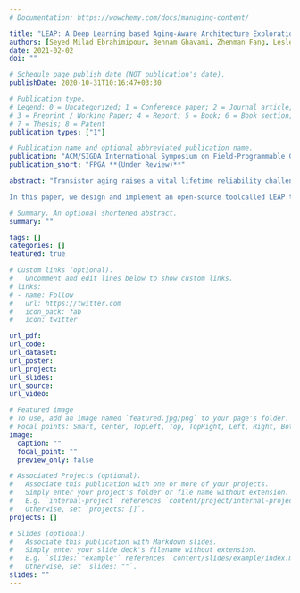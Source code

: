 ```yaml
---
# Documentation: https://wowchemy.com/docs/managing-content/

title: "LEAP: A Deep Learning based Aging-Aware Architecture Exploration Framework for FPGAs"
authors: [Seyed Milad Ebrahimipour, Behnam Ghavami, Zhenman Fang, Lesley Shannon]
date: 2021-02-02
doi: ""

# Schedule page publish date (NOT publication's date).
publishDate: 2020-10-31T10:16:47+03:30

# Publication type.
# Legend: 0 = Uncategorized; 1 = Conference paper; 2 = Journal article;
# 3 = Preprint / Working Paper; 4 = Report; 5 = Book; 6 = Book section;
# 7 = Thesis; 8 = Patent
publication_types: ["1"]

# Publication name and optional abbreviated publication name.
publication: "ACM/SIGDA International Symposium on Field-Programmable Gate Arrays"
publication_short: "FPGA **(Under Review)**"

abstract: "Transistor aging raises a vital lifetime reliability challenge for FPGAdevices in advanced technology nodes, which could lead to theperformance loss or timing failure of FPGA designs over the time.Most existing studies use transistor-level simulation to analyze theaging impact on FPGA architecture choices, which is impracticalfor modern FPGAs that have billions of transistors **(Under Review)**.

In this paper, we design and implement an open-source toolcalled LEAP to enable the aging-aware FPGA architecture explo-ration. The core idea of LEAP is to efficiently model the aging-induced delay degradation at the coarse-grained FPGA basic blocklevel using deep neural networks (DNNs), while achieving almostthe same accuracy as the transistor-level simulation. For each typeof the FPGA basic block such as LUT and DSP, we first characterizeits accurate delay degradation via transistor-level SPICE simula-tion under a versatile set of aging factors from the FPGA fabricand in-field operation. Then we train one DNN model for eachblock type to learn the relation between its delay degradation andaging factors. Moreover, we integrate our DNN models into thewidely used Verilog-to-Routing (VTR 8) toolflow and generate theaging-aware FPGA architecture file. Finally, we develop the aging-aware static timing analysis to support analyzing the aging impacton the entire FPGA circuit. Experimental results demonstrate thatLEAP can predict the delay degradation of FPGA blocks more than104x to107x faster than transistor-level SPICE simulation, with themaximum prediction error of less than 0.7%. Case studies are con-ducted to demonstrate that an FPGA architect can leverage LEAP toexplore better aging-aware FPGA architectures and an end-usercan leverage LEAP to better protect the FPGA design against agingwith accurate timing guardband."

# Summary. An optional shortened abstract.
summary: ""

tags: []
categories: []
featured: true

# Custom links (optional).
#   Uncomment and edit lines below to show custom links.
# links:
# - name: Follow
#   url: https://twitter.com
#   icon_pack: fab
#   icon: twitter

url_pdf:
url_code:
url_dataset:
url_poster:
url_project:
url_slides:
url_source:
url_video:

# Featured image
# To use, add an image named `featured.jpg/png` to your page's folder. 
# Focal points: Smart, Center, TopLeft, Top, TopRight, Left, Right, BottomLeft, Bottom, BottomRight.
image:
  caption: ""
  focal_point: ""
  preview_only: false

# Associated Projects (optional).
#   Associate this publication with one or more of your projects.
#   Simply enter your project's folder or file name without extension.
#   E.g. `internal-project` references `content/project/internal-project/index.md`.
#   Otherwise, set `projects: []`.
projects: []

# Slides (optional).
#   Associate this publication with Markdown slides.
#   Simply enter your slide deck's filename without extension.
#   E.g. `slides: "example"` references `content/slides/example/index.md`.
#   Otherwise, set `slides: ""`.
slides: ""
---
```

